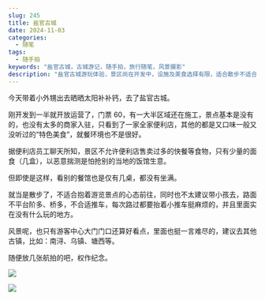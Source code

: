 ```yaml
---
slug: 245
title: 盐官古城
date: 2024-11-03
categories:
  - 随笔
tags:
  - 随手拍
keywords: "盐官古城，古城游记，随手拍，旅行随笔，风景摄影" 
description: "盐官古城游玩体验，景区尚在开发中，设施及美食选择有限，适合散步不适合携带小孩。分享个人感受与航拍照片，建议探索其他古镇如南浔、乌镇等。"
---
```


今天带着小外甥出去晒晒太阳补补钙，去了盐官古城。

刚开发到一半就开放运营了，门票 60，有一大半区域还在施工，景点基本是没有的，也没有太多的商家入驻，只看到了一家全家便利店，其他的都是又口味一般又没听过的“特色美食”，就餐环境也不是很好。

据便利店员工聊天所知，景区不允许便利店售卖过多的快餐等食物，只有少量的面食（几盒），以恶意揣测是怕抢别的当地的饭馆生意。

但即使是这样，看别的餐馆也是仅有几桌，都没有坐满。

就当是散步了，不适合抱着游览景点的心态前往，同时也不太建议带小孩去，路面不平台阶多、桥多，不合适推车，每次路过都要抬着小推车挺麻烦的，并且里面实在没有什么玩的地方。

风景呢，也只有游客中心大门门口还算好看点，里面也挺一言难尽的，建议去其他古镇，比如：南浔、乌镇、塘西等。

随便放几张航拍的吧，权作纪念。

![](https://imgurl.zishu.me/2024/11/1730638302085.webp)

![](https://imgurl.zishu.me/2024/11/1730638295397.webp)
